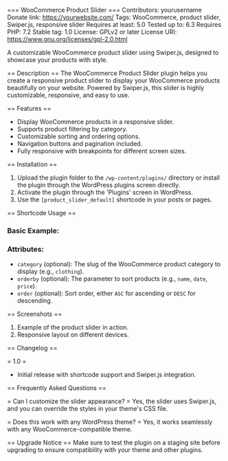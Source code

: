 === WooCommerce Product Slider ===
Contributors: yourusername
Donate link: https://yourwebsite.com/
Tags: WooCommerce, product slider, Swiper.js, responsive slider
Requires at least: 5.0
Tested up to: 6.3
Requires PHP: 7.2
Stable tag: 1.0
License: GPLv2 or later
License URI: https://www.gnu.org/licenses/gpl-2.0.html

A customizable WooCommerce product slider using Swiper.js, designed to showcase your products with style.

== Description ==
The WooCommerce Product Slider plugin helps you create a responsive product slider to display your WooCommerce products beautifully on your website. Powered by Swiper.js, this slider is highly customizable, responsive, and easy to use.

== Features ==
* Display WooCommerce products in a responsive slider.
* Supports product filtering by category.
* Customizable sorting and ordering options.
* Navigation buttons and pagination included.
* Fully responsive with breakpoints for different screen sizes.

== Installation ==
1. Upload the plugin folder to the `/wp-content/plugins/` directory or install the plugin through the WordPress plugins screen directly.
2. Activate the plugin through the 'Plugins' screen in WordPress.
3. Use the `[product_slider_default]` shortcode in your posts or pages.

== Shortcode Usage ==

### Basic Example:


### Attributes:
* `category` (optional): The slug of the WooCommerce product category to display (e.g., `clothing`).
* `orderby` (optional): The parameter to sort products (e.g., `name`, `date`, `price`).
* `order` (optional): Sort order, either `ASC` for ascending or `DESC` for descending.

== Screenshots ==
1. Example of the product slider in action.
2. Responsive layout on different devices.

== Changelog ==

= 1.0 =
* Initial release with shortcode support and Swiper.js integration.

== Frequently Asked Questions ==

= Can I customize the slider appearance? =
Yes, the slider uses Swiper.js, and you can override the styles in your theme's CSS file.

= Does this work with any WordPress theme? =
Yes, it works seamlessly with any WooCommerce-compatible theme.

== Upgrade Notice ==
Make sure to test the plugin on a staging site before upgrading to ensure compatibility with your theme and other plugins.
